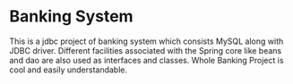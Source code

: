 # Banking System

This is a  jdbc project of banking system 
which consists MySQL along with JDBC driver.
Different facilities associated with the Spring core like beans and dao are also used as interfaces and classes.
Whole Banking Project is cool and easily understandable.
